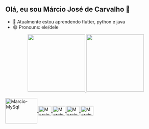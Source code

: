 ## Olá, eu sou Márcio José de Carvalho 👋

- 🌱 Atualmente estou aprendendo flutter, python e java
- 😄 Pronouns: ele/dele

<div align="center">
  <a href="https://github.com/MarcioJCarvalho">
  <img height="180em" src="https://github-readme-stats.vercel.app/api?username=MarcioJCarvalho&show_icons=true&theme=onedark&include_all_commits=true&count_private=true"/>
  <img height="180em" src="https://github-readme-stats.vercel.app/api/top-langs/?username=MarcioJCarvalho&layout=compact&langs_count=7&theme=onedark"/>
</div>

<div style="display: inline_block"><br>
  <img align="center" alt="Marcio-MySql" height="80" width="100" src="https://cdn.jsdelivr.net/gh/devicons/devicon/icons/mysql/mysql-original-wordmark.svg">
  <img align="center" alt="Marcio-Py" height="30" width="40" src="https://cdn.jsdelivr.net/gh/devicons/devicon/icons/python/python-original.svg">
  <img align="center" alt="Marcio-CSS" height="30" width="40" src="https://cdn.jsdelivr.net/gh/devicons/devicon/icons/css3/css3-plain.svg">
  <img align="center" alt="Marcio-CSS" height="30" width="40" src="https://cdn.jsdelivr.net/gh/devicons/devicon/icons/html5/html5-plain.svg">
  <img align="center" alt="Marcio-CSS" height="30" width="40" src="https://cdn.jsdelivr.net/gh/devicons/devicon/icons/flutter/flutter-original.svg"> 
</div>
  
##
